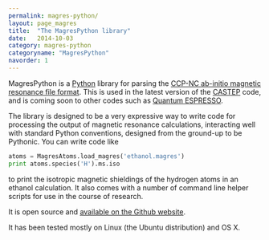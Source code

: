 ```yaml
---
permalink: magres-python/
layout: page_magres
title:  "The MagresPython library"
date:   2014-10-03
category: magres-python
categoryname: "MagresPython"
navorder: 1
---
```


MagresPython is a [Python](http://www.python.org/) library for parsing the [CCP-NC ab-initio magnetic resonance file format](http://www.ccpnc.ac.uk/pmwiki.php/CCPNC/Fileformat). This is used in the latest version of the [CASTEP](http://www.castep.org/) code, and is coming soon to other codes such as [Quantum ESPRESSO](http://www.quantum-espresso.org/).

The library is designed to be a very expressive way to write code for processing the output of magnetic resonance calculations, interacting well with standard Python conventions, designed from the ground-up to be Pythonic. You can write code like

```python
atoms = MagresAtoms.load_magres('ethanol.magres')
print atoms.species('H').ms.iso
```

to print the isotropic magnetic shieldings of the hydrogen atoms in an ethanol calculation. It also comes with a number of command line helper scripts for use in the course of research.

It is open source and [available on the Github website](https://github.com/tfgg/magres-format).

It has been tested mostly on Linux (the Ubuntu distribution) and OS X.


